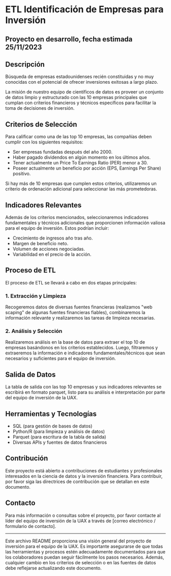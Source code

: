 # ETL Identificación de Empresas para Inversión 
## Proyecto en desarrollo, fecha estimada 25/11/2023

## Descripción
Búsqueda de empresas estadounidenses recién constituidas y no muy conocidas con el potencial de ofrecer inversiones exitosas a largo plazo. 

La misión de nuestro equipo de científicos de datos es proveer un conjunto de datos limpio y estructurado con las 10 empresas principales que cumplan con criterios financieros y técnicos específicos para facilitar la toma de decisiones de inversión.

## Criterios de Selección
Para calificar como una de las top 10 empresas, las compañías deben cumplir con los siguientes requisitos:

- Ser empresas fundadas después del año 2000.
- Haber pagado dividendos en algún momento en los últimos años.
- Tener actualmente un Price To Earnings Ratio (PER) menor a 30.
- Poseer actualmente un beneficio por acción (EPS, Earnings Per Share) positivo.

Si hay más de 10 empresas que cumplen estos criterios, utilizaremos un criterio de ordenación adicional para seleccionar las más prometedoras.

## Indicadores Relevantes
Además de los criterios mencionados, seleccionaremos indicadores fundamentales y técnicos adicionales que proporcionen información valiosa para el equipo de inversión. Estos podrían incluir:

- Crecimiento de ingresos año tras año.
- Margen de beneficio neto.
- Volumen de acciones negociadas.
- Variabilidad en el precio de la acción.

## Proceso de ETL
El proceso de ETL se llevará a cabo en dos etapas principales:

### 1. Extracción y Limpieza
Recogeremos datos de diversas fuentes financieras (realizamos "web scaping" de algunas fuentes financieras fiables), combinaremos la información relevante y realizaremos las tareas de limpieza necesarias.

### 2. Análisis y Selección
Realizaremos análisis en la base de datos para extraer el top 10 de empresas basándonos en los criterios establecidos. Luego, filtraremos y extraeremos la información e indicadores fundamentales/técnicos que sean necesarios y suficientes para el equipo de inversión.

## Salida de Datos
La tabla de salida con las top 10 empresas y sus indicadores relevantes se escribirá en formato parquet, listo para su análisis e interpretación por parte del equipo de inversión de la UAX.

## Herramientas y Tecnologías
- SQL (para gestión de bases de datos)
- Python/R (para limpieza y análisis de datos)
- Parquet (para escritura de la tabla de salida)
- Diversas APIs y fuentes de datos financieros

## Contribución
Este proyecto está abierto a contribuciones de estudiantes y profesionales interesados en la ciencia de datos y la inversión financiera. Para contribuir, por favor siga las directrices de contribución que se detallan en este documento.

## Contacto
Para más información o consultas sobre el proyecto, por favor contacte al líder del equipo de inversión de la UAX a través de [correo electrónico / formulario de contacto].

---

Este archivo README proporciona una visión general del proyecto de inversión para el equipo de la UAX. Es importante asegurarse de que todas las herramientas y procesos estén adecuadamente documentados para que los colaboradores puedan seguir fácilmente los pasos necesarios. Además, cualquier cambio en los criterios de selección o en las fuentes de datos debe reflejarse actualizando este documento.
